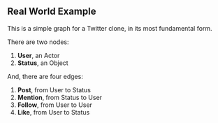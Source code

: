## Real World Example

This is a simple graph for a Twitter clone, in its most fundamental form.

There are two nodes:
1. **User**, an Actor
2. **Status**, an Object

And, there are four edges:
1. **Post**, from User to Status
2. **Mention**, from Status to User
3. **Follow**, from User to User
4. **Like**, from User to Status